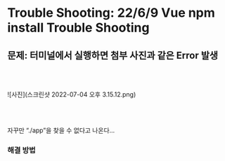 # Trouble Shooting: 22/6/9 Vue npm install Trouble Shooting 

## 문제: 터미널에서 실행하면 첨부 사진과 같은 Error 발생

<br/>
<br/>

![사진](스크린샷 2022-07-04 오후 3.15.12.png)

<br/>
<br/>

자꾸만 “./app”을 찾을 수 없다고 나온다…

### 해결 방법